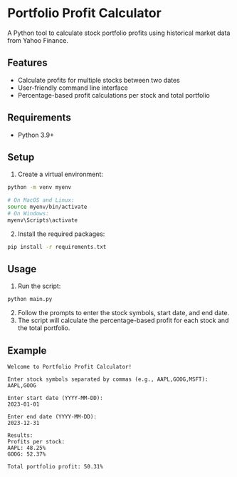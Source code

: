 # Portfolio Profit Calculator

A Python tool to calculate stock portfolio profits using historical market data from Yahoo Finance.

## Features
- Calculate profits for multiple stocks between two dates
- User-friendly command line interface
- Percentage-based profit calculations per stock and total portfolio

## Requirements
- Python 3.9+

## Setup
1. Create a virtual environment:
```bash
python -m venv myenv

# On MacOS and Linux:
source myenv/bin/activate
# On Windows:
myenv\Scripts\activate
```
2. Install the required packages:
```bash
pip install -r requirements.txt
```
## Usage
1. Run the script:
```bash
python main.py
```
2. Follow the prompts to enter the stock symbols, start date, and end date.
3. The script will calculate the percentage-based profit for each stock and the total portfolio.
## Example
```
Welcome to Portfolio Profit Calculator!

Enter stock symbols separated by commas (e.g., AAPL,GOOG,MSFT):
AAPL,GOOG

Enter start date (YYYY-MM-DD):
2023-01-01

Enter end date (YYYY-MM-DD):
2023-12-31

Results:
Profits per stock:
AAPL: 48.25%
GOOG: 52.37%

Total portfolio profit: 50.31%
```